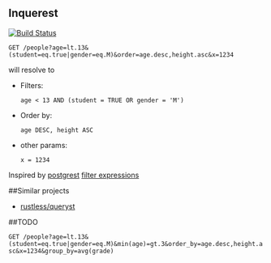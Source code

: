 ## Inquerest

[![Build Status](https://travis-ci.org/ivanceras/inquerest.svg?branch=master)](https://travis-ci.org/ivanceras/inquerest)

`GET /people?age=lt.13&(student=eq.true|gender=eq.M)&order=age.desc,height.asc&x=1234`

will resolve to 

* Filters:

    `age < 13 AND (student = TRUE OR gender = 'M')`
 
* Order by:

    `age DESC, height ASC`

* other params:

    `x = 1234`


Inspired by [postgrest](https://github.com/begriffs/postgrest) [filter expressions](https://github.com/begriffs/postgrest/wiki/Routing)

##Similar projects

* [rustless/queryst](https://github.com/rustless/queryst)


##TODO

`GET /people?age=lt.13&(student=eq.true|gender=eq.M)&min(age)=gt.3&order_by=age.desc,height.asc&x=1234&group_by=avg(grade)`